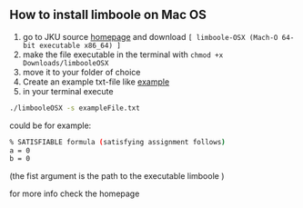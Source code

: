 
## How to install limboole on Mac OS

1. go to JKU source [homepage](http://fmv.jku.at/limboole/) and download  `[ limboole-OSX (Mach-O 64-bit executable x86_64) ]`
2. make the file executable in the terminal with `chmod +x Downloads/limbooleOSX`
3. move it to your folder of choice
4. Create an example txt-file like [example](./exampleFile.txt)
5. in your terminal execute
```sh
./limbooleOSX -s exampleFile.txt
```
could be for example:

```sh
% SATISFIABLE formula (satisfying assignment follows)
a = 0
b = 0
```

(the fist argument is the path to the executable limboole )

for more info check the homepage